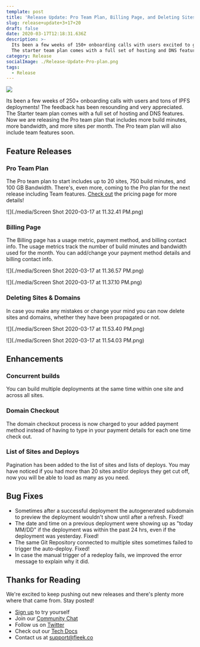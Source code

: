 ```yaml
---
template: post
title: 'Release Update: Pro Team Plan, Billing Page, and Deleting Sites & Domains'
slug: release+update+3+17+20
draft: false
date: 2020-03-17T12:18:31.636Z
description: >-
  Its been a few weeks of 150+ onboarding calls with users excited to get their hands on Fleek. The feedback has been resounding and very appreciated. The
  The starter team plan comes with a full set of hosting and DNS features. Now we are releasing the Pro team plan that includes more build minutes, more bandwidth, and more sites per month. The Pro team plan will also include team features soon.
category: Release
socialImage: ./Release-Update-Pro-plan.png
tags:
  - Release
---
```

![](/Release-Update-Pro-plan.png)

Its been a few weeks of 250+ onboarding calls with users and tons of IPFS deployments! The feedback has been resounding and very appreciated. The Starter team plan comes with a full set of hosting and DNS features. Now we are releasing the Pro team plan that includes more build minutes, more bandwidth, and more sites per month. The Pro team plan will also include team features soon.

## Feature Releases

### Pro Team Plan

The Pro team plan to start includes up to 20 sites, 750 build minutes, and 100 GB Bandwidth. There's, even more, coming to the Pro plan for the next release including Team features. [Check out](https://Fleek.co/pricing) the pricing page for more details!

![](./media/Screen Shot 2020-03-17 at 11.32.41 PM.png)

### Billing Page

The Billing page has a usage metric, payment method, and billing contact info. The usage metrics track the number of build minutes and bandwidth used for the month. You can add/change your payment method details and billing contact info.

![](./media/Screen Shot 2020-03-17 at 11.36.57 PM.png)

![](./media/Screen Shot 2020-03-17 at 11.37.10 PM.png)

### Deleting Sites & Domains

In case you make any mistakes or change your mind you can now delete sites and domains, whether they have been propagated or not.

![](./media/Screen Shot 2020-03-17 at 11.53.40 PM.png)

![](./media/Screen Shot 2020-03-17 at 11.54.03 PM.png)

## Enhancements

### Concurrent builds

You can build multiple deployments at the same time within one site and across all sites.

### Domain Checkout

The domain checkout process is now charged to your added payment method instead of having to type in your payment details for each one time check out.

### List of Sites and Deploys

Pagination has been added to the list of sites and lists of deploys. You may have noticed if you had more than 20 sites and/or deploys they get cut off, now you will be able to load as many as you need.

## Bug Fixes

* Sometimes after a successful deployment the autogenerated subdomain to preview the deployment wouldn't show until after a refresh. Fixed!
* The date and time on a previous deployment were showing up as "today MM/DD" if the deployment was within the past 24 hrs, even if the deployment was yesterday. Fixed!
* The same Git Repository connected to multiple sites sometimes failed to trigger the auto-deploy. Fixed!         
* In case the manual trigger of a redeploy fails, we improved the error message to explain why it did.

## Thanks for Reading

We're excited to keep pushing out new releases and there's plenty more where that came from. Stay posted!

* [Sign up](https://app.fleek.co) to try yourself
* Join our [Community Chat](https://join.slack.com/t/fleek-public/shared_invite/zt-bxna7y1d-PbVdut4rgHt5jM6Zjg9g9A)
* Follow us on [Twitter](https://twitter.com/FleekHQ) 
* Check out our [Tech Docs](https://docs.fleek.co/)
* Contact us at support@fleek.co 
